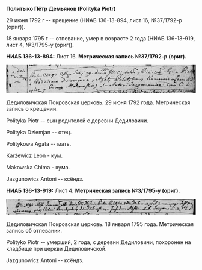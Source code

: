 **Политыко Пётр Демьянов (Polityka Piotr)**

29 июня 1792 г -- крещение (НИАБ 136-13-894, лист 16, №37/1792-р
(ориг)).

18 января 1795 г -- отпевание, умер в возрасте 2 года (НИАБ 136-13-919,
лист 4, №3/1795-у (ориг)).

**НИАБ 136-13-894:** Лист 16. **Метрическая запись №37/1792-р (ориг).**

![](./media/9688d8ba18744cf08724f89e0f856589d947a7bf.png)

Дедиловичская Покровская церковь. 29 июня 1792 года. Метрическая запись
о крещении.

Polityka Piotr -- сын родителей с деревни Дедиловичи.

Polityka Dziemjan -- отец.

Politykowa Agata -- мать.

Karżewicz Leon - кум.

Makowska Chima - кума.

Jazgunowicz Antoni -- ксёндз.

**НИАБ 136-13-919:** Лист 4. **Метрическая запись №3/1795-у (ориг).**

![](./media/877884056defb3b7dc43a19dedc01470ac9c8acc.png)

Дедиловичская Покровская церковь. 18 января 1795 года. Метрическая
запись об отпевании.

Polityko Piotr -- умерший, 2 года, с деревни Дедиловичи, похоронен на
кладбище при церкви Дедиловичской.

Jazgunowicz Antoni -- ксёндз.
